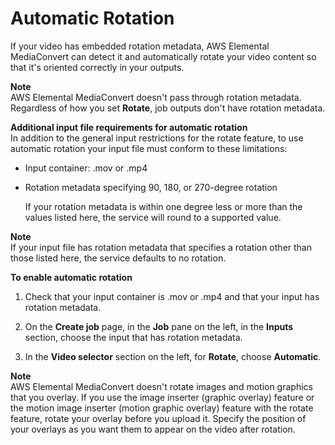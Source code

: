 # Automatic Rotation<a name="automatic-rotation"></a>

If your video has embedded rotation metadata, AWS Elemental MediaConvert can detect it and automatically rotate your video content so that it's oriented correctly in your outputs\.

**Note**  
AWS Elemental MediaConvert doesn't pass through rotation metadata\. Regardless of how you set **Rotate**, job outputs don't have rotation metadata\.

**Additional input file requirements for automatic rotation**  
In addition to the general input restrictions for the rotate feature, to use automatic rotation your input file must conform to these limitations:
+ Input container: \.mov or \.mp4
+ Rotation metadata specifying 90, 180, or 270\-degree rotation

  If your rotation metadata is within one degree less or more than the values listed here, the service will round to a supported value\.

**Note**  
If your input file has rotation metadata that specifies a rotation other than those listed here, the service defaults to no rotation\.

**To enable automatic rotation**

1. Check that your input container is \.mov or \.mp4 and that your input has rotation metadata\.

1. On the **Create job** page, in the **Job** pane on the left, in the **Inputs** section, choose the input that has rotation metadata\.

1. In the **Video selector** section on the left, for **Rotate**, choose **Automatic**\.

**Note**  
AWS Elemental MediaConvert doesn't rotate images and motion graphics that you overlay\. If you use the image inserter \(graphic overlay\) feature or the motion image inserter \(motion graphic overlay\) feature with the rotate feature, rotate your overlay before you upload it\. Specify the position of your overlays as you want them to appear on the video after rotation\.
